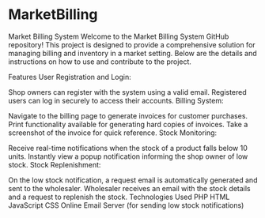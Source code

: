 # MarketBilling

Market Billing System
Welcome to the Market Billing System GitHub repository! This project is designed to provide a comprehensive solution for managing billing and inventory in a market setting. Below are the details and instructions on how to use and contribute to the project.

Features
User Registration and Login:

Shop owners can register with the system using a valid email.
Registered users can log in securely to access their accounts.
Billing System:

Navigate to the billing page to generate invoices for customer purchases.
Print functionality available for generating hard copies of invoices.
Take a screenshot of the invoice for quick reference.
Stock Monitoring:

Receive real-time notifications when the stock of a product falls below 10 units.
Instantly view a popup notification informing the shop owner of low stock.
Stock Replenishment:

On the low stock notification, a request email is automatically generated and sent to the wholesaler.
Wholesaler receives an email with the stock details and a request to replenish the stock.
Technologies Used
PHP
HTML
JavaScript
CSS
Online Email Server (for sending low stock notifications)
